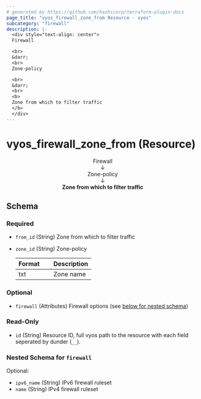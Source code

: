 ```yaml
---
# generated by https://github.com/hashicorp/terraform-plugin-docs
page_title: "vyos_firewall_zone_from Resource - vyos"
subcategory: "firewall"
description: |-
  <div style="text-align: center">
  Firewall

  <br>
  &darr;
  <br>
  Zone-policy

  <br>
  &darr;
  <br>
  <b>
  Zone from which to filter traffic
  </b>
  </div>
---
```


# vyos_firewall_zone_from (Resource)

<div style="text-align: center">
Firewall

<br>
&darr;
<br>
Zone-policy

<br>
&darr;
<br>
<b>
Zone from which to filter traffic
</b>
</div>



<!-- schema generated by tfplugindocs -->
## Schema

### Required

- `from_id` (String) Zone from which to filter traffic
- `zone_id` (String) Zone-policy

    |  Format  &emsp;|  Description  |
    |----------------|---------------|
    |  txt     &emsp;|  Zone name    |

### Optional

- `firewall` (Attributes) Firewall options (see [below for nested schema](#nestedatt--firewall))

### Read-Only

- `id` (String) Resource ID, full vyos path to the resource with each field seperated by dunder (`__`).

<a id="nestedatt--firewall"></a>
### Nested Schema for `firewall`

Optional:

- `ipv6_name` (String) IPv6 firewall ruleset
- `name` (String) IPv4 firewall ruleset
